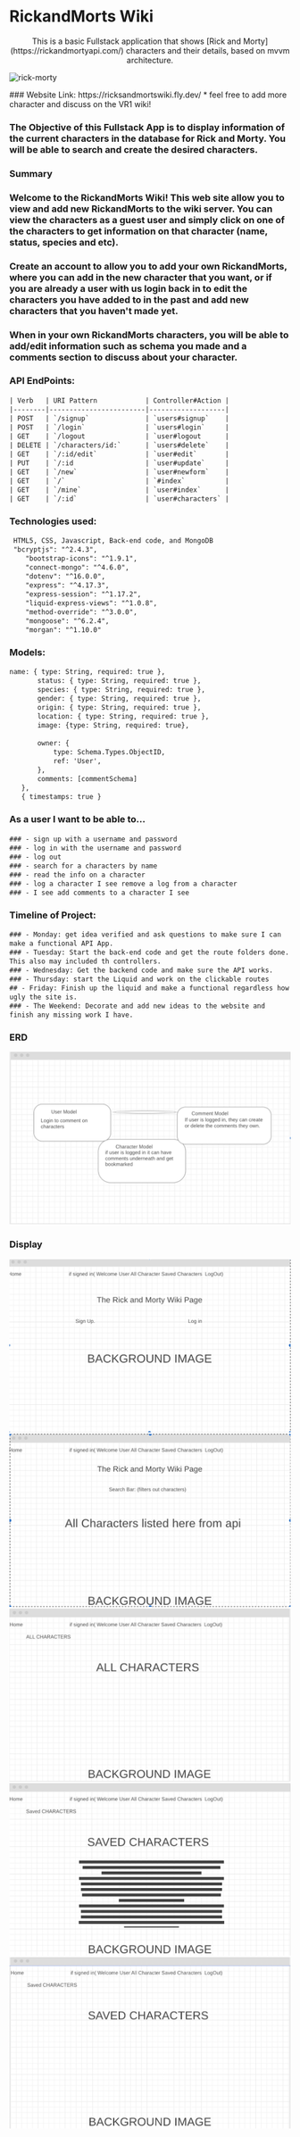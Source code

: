 # RickandMorts Wiki
<p align="center">  
This is a basic Fullstack application that shows [Rick and Morty](https://rickandmortyapi.com/) characters and their details, based on mvvm architecture.
</p>
<p align="center">
	
![rick-morty](https://user-images.githubusercontent.com/104471453/196479790-248a3c79-63c7-4aee-bdbc-b6ad617562ea.png)

</p>
### Website Link: https://ricksandmortswiki.fly.dev/
* feel free to add more character and discuss on the VR1 wiki!

### The Objective of this Fullstack App is to display information of the current characters in the database for Rick and Morty. You will be able to search and create the desired characters.

### Summary

### Welcome to the RickandMorts Wiki! This web site allow you to view and add new RickandMorts to the wiki server. You can view the characters as a guest user and simply click on one of the characters to get information on that character (name, status, species and etc).

### Create an account to allow you to add your own RickandMorts, where you can add in the new character that you want, or if you are already a user with us login back in to edit the characters you have added to in the past and add new characters that you haven't made yet.

### When in your own RickandMorts characters, you will be able to add/edit information such as schema you made and a comments section to discuss about your character.

### API EndPoints:
```
| Verb   | URI Pattern            | Controller#Action |
|--------|------------------------|-------------------|
| POST   | `/signup`              | `users#signup`    |
| POST   | `/login`               | `users#login`     |
| GET    | `/logout               | `user#logout      |
| DELETE | `/characters/id:`      | `users#delete`    |
| GET    | `/:id/edit`            | `user#edit`       |
| PUT    | `/:id                  | `user#update`     |
| GET    | `/new`                 | `user#newform`    |
| GET    | `/`                    | `#index`          |
| GET    | `/mine`                | `user#index`      |
| GET    | `/:id`                 | `user#characters` |
```

### Technologies used:
```
 HTML5, CSS, Javascript, Back-end code, and MongoDB
 "bcryptjs": "^2.4.3",
    "bootstrap-icons": "^1.9.1",
    "connect-mongo": "^4.6.0",
    "dotenv": "^16.0.0",
    "express": "^4.17.3",
    "express-session": "^1.17.2",
    "liquid-express-views": "^1.0.8",
    "method-override": "^3.0.0",
    "mongoose": "^6.2.4",
    "morgan": "^1.10.0"
 ```

 ### Models:
 ```
name: { type: String, required: true },
		status: { type: String, required: true },
        species: { type: String, required: true },
		gender: { type: String, required: true },
		origin: { type: String, required: true },
		location: { type: String, required: true },
		image: {type: String, required: true},

		owner: {
			type: Schema.Types.ObjectID,
			ref: 'User',
		},
		comments: [commentSchema]
	},
	{ timestamps: true }
 ```

### As a user I want to be able to...
```
### - sign up with a username and password
### - log in with the username and password
### - log out
### - search for a characters by name
### - read the info on a character
### - log a character I see remove a log from a character 
### - I see add comments to a character I see
```
### Timeline of Project:
```
### - Monday: get idea verified and ask questions to make sure I can make a functional API App.
### - Tuesday: Start the back-end code and get the route folders done. This also may included th controllers.
### - Wednesday: Get the backend code and make sure the API works.
### - Thursday: start the Liquid and work on the clickable routes
## - Friday: Finish up the liquid and make a functional regardless how ugly the site is.
### - The Weekend: Decorate and add new ideas to the website and finish any missing work I have.
```
### ERD
![ERD](photos/ERD.png)

### Display
![Image1](photos/Image1.png)
![Image@](photos/Image@.png)
![Image3](photos/Image3.png)
![Comment](photos/Comment.png)
![Image2](photos/Image2.png)
